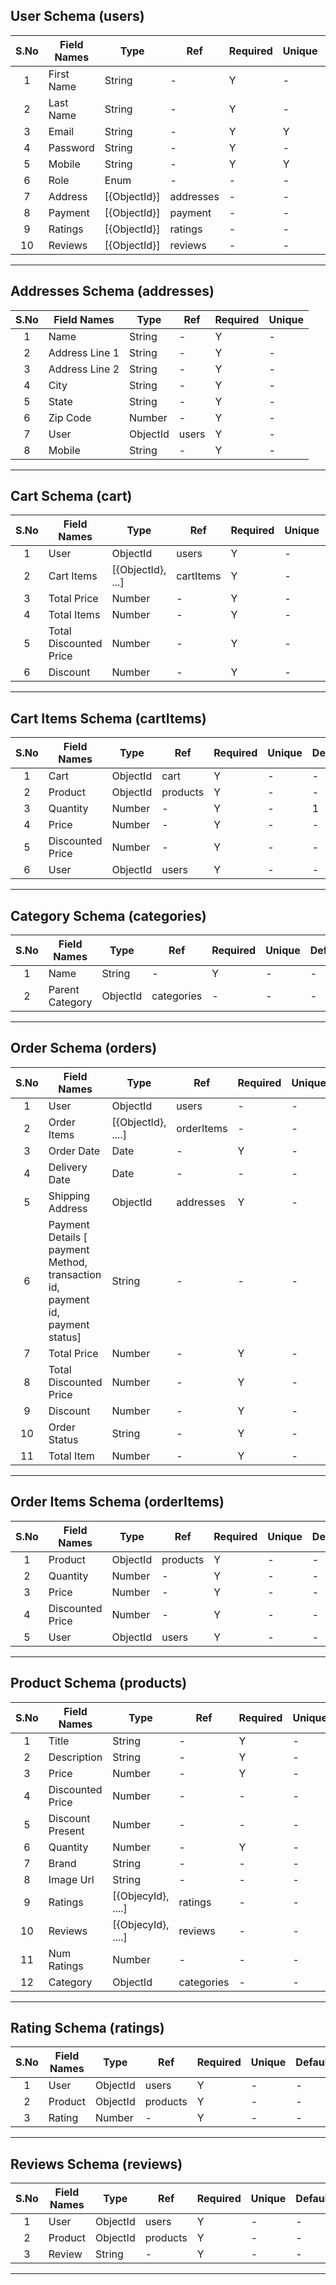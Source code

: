 ## User Schema (users)

| S.No | Field Names | Type         | Ref       | Required | Unique | Default |
| :--: | ----------- | ------------ | --------- | -------- | ------ | ------- |
|  1   | First Name  | String       | -         | Y        | -      | -       |
|  2   | Last Name   | String       | -         | Y        | -      | -       |
|  3   | Email       | String       | -         | Y        | Y      | -       |
|  4   | Password    | String       | -         | Y        | -      | -       |
|  5   | Mobile      | String       | -         | Y        | Y      | -       |
|  6   | Role        | Enum         | -         | -        | -      | User    |
|  7   | Address     | [{ObjectId}] | addresses | -        | -      | -       |
|  8   | Payment     | [{ObjectId}] | payment   | -        | -      | -       |
|  9   | Ratings     | [{ObjectId}] | ratings   | -        | -      | -       |
|  10  | Reviews     | [{ObjectId}] | reviews   | -        | -      | -       |

---
## Addresses Schema (addresses)

| S.No | Field Names    | Type     | Ref   | Required | Unique |
| :--: | -------------- | -------- | ----- | -------- | ------ |
|  1   | Name           | String   | -     | Y        | -      |
|  2   | Address Line 1 | String   | -     | Y        | -      |
|  3   | Address Line 2 | String   | -     | Y        | -      |
|  4   | City           | String   | -     | Y        | -      |
|  5   | State          | String   | -     | Y        | -      |
|  6   | Zip Code       | Number   | -     | Y        | -      |
|  7   | User           | ObjectId | users | Y        | -      |
|  8   | Mobile         | String   | -     | Y        | -      |

---
## Cart Schema (cart)

| S.No | Field Names            | Type              | Ref       | Required | Unique | Default |
| :--: | ---------------------- | ----------------- | --------- | -------- | ------ | ------- |
|  1   | User                   | ObjectId          | users     | Y        | -      | -       |
|  2   | Cart Items             | [{ObjectId}, ...] | cartItems | Y        | -      | -       |
|  3   | Total Price            | Number            | -         | Y        | -      | 0       |
|  4   | Total Items            | Number            | -         | Y        | -      | 0       |
|  5   | Total Discounted Price | Number            | -         | Y        | -      | 0       |
|  6   | Discount               | Number            | -         | Y        | -      | 0       |

---
## Cart Items Schema (cartItems)

| S.No | Field Names      | Type     | Ref      | Required | Unique | Default |
| :--: | ---------------- | -------- | -------- | -------- | ------ | ------- |
|  1   | Cart             | ObjectId | cart     | Y        | -      | -       |
|  2   | Product          | ObjectId | products | Y        | -      | -       |
|  3   | Quantity         | Number   | -        | Y        | -      | 1       |
|  4   | Price            | Number   | -        | Y        | -      | -       |
|  5   | Discounted Price | Number   | -        | Y        | -      | -       |
|  6   | User             | ObjectId | users    | Y        | -      | -       |

---
## Category Schema (categories)

| S.No | Field Names     | Type     | Ref        | Required | Unique | Default | Max Length |
| :--: | --------------- | -------- | ---------- | -------- | ------ | ------- | ---------- |
|  1   | Name            | String   | -          | Y        | -      | -       | 50         |
|  2   | Parent Category | ObjectId | categories | -        | -      | -       |            |


---
## Order Schema (orders)
| S.No | Field Names                                                                   | Type               | Ref        | Required | Unique | Default               |
| :--: | ----------------------------------------------------------------------------- | ------------------ | ---------- | -------- | ------ | --------------------- |
|  1   | User                                                                          | ObjectId           | users      | -        | -      | -                     |
|  2   | Order Items                                                                   | [{ObjectId}, ....] | orderItems | -        | -      | -                     |
|  3   | Order Date                                                                    | Date               | -          | Y        | -      | date.now()            |
|  4   | Delivery Date                                                                 | Date               | -          | -        | -      | -                     |
|  5   | Shipping Address                                                              | ObjectId           | addresses  | Y        | -      | -                     |
|  6   | Payment Details [ payment Method, transaction id, payment id, payment status] | String             | -          | -        | -      | For Status, "PENDING" |
|  7   | Total Price                                                                   | Number             | -          | Y        | -      | -                     |
|  8   | Total Discounted Price                                                        | Number             | -          | Y        | -      | -                     |
|  9   | Discount                                                                      | Number             | -          | Y        | -      | -                     |
|  10  | Order Status                                                                  | String             | -          | Y        | -      | -                     |
|  11  | Total Item                                                                    | Number             | -          | Y        | -      | -                     |

---
## Order Items Schema (orderItems)
| S.No | Field Names      | Type     | Ref      | Required | Unique | Default |
| :--: | ---------------- | -------- | -------- | -------- | ------ | ------- |
|  1   | Product          | ObjectId | products | Y        | -      | -       |
|  2   | Quantity         | Number   | -        | Y        | -      | -       |
|  3   | Price            | Number   | -        | Y        | -      | -       |
|  4   | Discounted Price | Number   | -        | Y        | -      | -       |
|  5   | User             | ObjectId | users    | Y        | -      | -       |

---
## Product Schema (products)

| S.No | Field Names      | Type               | Ref        | Required | Unique | Default |
| :--: | ---------------- | ------------------ | ---------- | -------- | ------ | ------- |
|  1   | Title            | String             | -          | Y        | -      | -       |
|  2   | Description      | String             | -          | Y        | -      | -       |
|  3   | Price            | Number             | -          | Y        | -      | -       |
|  4   | Discounted Price | Number             | -          | -        | -      | -       |
|  5   | Discount Present | Number             | -          | -        | -      | -       |
|  6   | Quantity         | Number             | -          | Y        | -      | -       |
|  7   | Brand            | String             | -          | -        | -      | -       |
|  8   | Image Url        | String             | -          | -        | -      | -       |
|  9   | Ratings          | [{ObjecyId}, ....] | ratings    | -        | -      | -       |
|  10  | Reviews          | [{ObjecyId}, ....] | reviews    | -        | -      | -       |
|  11  | Num Ratings      | Number             | -          | -        | -      | 0       |
|  12  | Category         | ObjectId           | categories | -        | -      | -       |

---
## Rating Schema (ratings)

| S.No | Field Names | Type     | Ref      | Required | Unique | Default |
| :--: | ----------- | -------- | -------- | -------- | ------ | ------- |
|  1   | User        | ObjectId | users    | Y        | -      | -       |
|  2   | Product     | ObjectId | products | Y        | -      | -       |
|  3   | Rating      | Number   | -        | Y        | -      | -       |

---
## Reviews Schema (reviews)

| S.No | Field Names | Type     | Ref      | Required | Unique | Default |
| :--: | ----------- | -------- | -------- | -------- | ------ | ------- |
|  1   | User        | ObjectId | users    | Y        | -      | -       |
|  2   | Product     | ObjectId | products | Y        | -      | -       |
|  3   | Review      | String   | -        | Y        | -      | -       |

---
